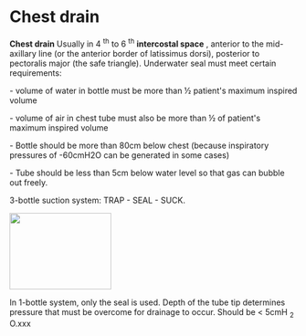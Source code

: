 # Chest drain

**Chest drain** Usually in 4 <sup>th</sup> to 6 <sup>th</sup>
**intercostal space** , anterior to the mid-axillary line (or the
anterior border of latissimus dorsi), posterior to pectoralis major (the
safe triangle). Underwater seal must meet certain requirements:

\- volume of water in bottle must be more than ½ patient's maximum
inspired volume

\- volume of air in chest tube must also be more than ½ of patient's
maximum inspired volume

\- Bottle should be more than 80cm below chest (because inspiratory
pressures of -60cmH2O can be generated in some cases)

\- Tube should be less than 5cm below water level so that gas can bubble
out freely.

3-bottle suction system: TRAP - SEAL - SUCK.

<img src="images/image018.gif" width="178" height="134" />

In 1-bottle system, only the seal is used. Depth of the tube tip
determines pressure that must be overcome for drainage to occur. Should
be &lt; 5cmH <sub>2</sub> O.xxx

